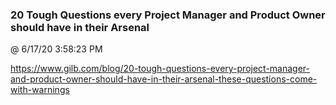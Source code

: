 ﻿

### 20 Tough Questions every Project Manager and Product Owner should have in their Arsenal
@ 6/17/20 3:58:23 PM

https://www.gilb.com/blog/20-tough-questions-every-project-manager-and-product-owner-should-have-in-their-arsenal-these-questions-come-with-warnings

